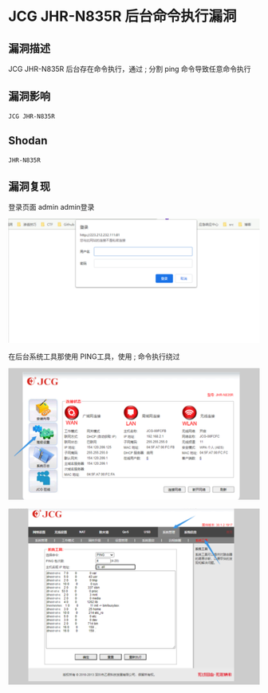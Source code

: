 # JCG JHR-N835R 后台命令执行漏洞

## 漏洞描述

JCG JHR-N835R 后台存在命令执行，通过 ; 分割 ping 命令导致任意命令执行

## 漏洞影响

```
JCG JHR-N835R
```

## Shodan

```
JHR-N835R
```

## 漏洞复现

登录页面 admin admin登录

![image-20220209202626135](images/202202092026189.png)

在后台系统工具那使用 PING工具，使用 ; 命令执行绕过

![image-20220209202640541](images/202202092026647.png)

![image-20220209202702580](images/202202092027634.png)